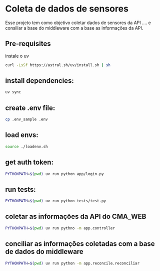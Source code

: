 # Coleta de dados de sensores

Esse projeto tem como objetivo coletar dados de sensores da API .... e consiliar a base do middleware com a base as informações da API.

## Pre-requisites
instale o uv
```bash
curl -LsSf https://astral.sh/uv/install.sh | sh
```

## install dependencies:
```bash
uv sync
```

## create .env file:
```bash
cp .env_sample .env
```

## load envs:
```bash	
source ./loadenv.sh
```

## get auth token:
```bash
PYTHONPATH=$(pwd) uv run python app/login.py
```

## run tests:
```bash
PYTHONPATH=$(pwd) uv run python tests/test.py
```

## coletar as informações da API do CMA_WEB
```bash
PYTHONPATH=$(pwd) uv run pythno -m app.controller
```

## conciliar as informações coletadas com a base de dados do middleware
```bash
PYTHONPATH=$(pwd) uv run python -m app.reconcile.reconciliar
```


